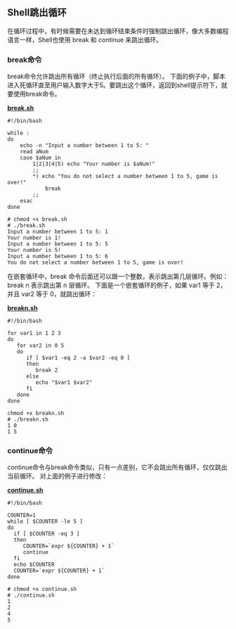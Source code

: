 ## Shell跳出循环
在循环过程中，有时候需要在未达到循环结束条件时强制跳出循环，像大多数编程语言一样，Shell也使用 break 和 continue 来跳出循环。

### break命令
break命令允许跳出所有循环（终止执行后面的所有循环）。 
下面的例子中，脚本进入死循环直至用户输入数字大于5。要跳出这个循环，返回到shell提示符下，就要使用break命令。

**[break.sh](code/break.sh)**
```shell
#!/bin/bash

while :
do
    echo -n "Input a number between 1 to 5: "
    read aNum
    case $aNum in
        1|2|3|4|5) echo "Your number is $aNum!"
        ;;
        *) echo "You do not select a number between 1 to 5, game is over!"
            break
        ;;
    esac
done
```
```shell
# chmod +x break.sh
# ./break.sh
Input a number between 1 to 5: 1
Your number is 1!
Input a number between 1 to 5: 5
Your number is 5!
Input a number between 1 to 5: 6
You do not select a number between 1 to 5, game is over!
```
在嵌套循环中，break 命令后面还可以跟一个整数，表示跳出第几层循环。例如： break n 表示跳出第 n 层循环。
下面是一个嵌套循环的例子，如果 var1 等于 2，并且 var2 等于 0，就跳出循环：

**[breakn.sh](code/breakn.sh)**
```shell
#!/bin/bash

for var1 in 1 2 3
do
   for var2 in 0 5
   do
      if [ $var1 -eq 2 -a $var2 -eq 0 ]
      then
         break 2
      else
         echo "$var1 $var2"
      fi
   done
done
```
```shell
chmod +x breakn.sh
# ./breakn.sh
1 0
1 5
```

### continue命令
continue命令与break命令类似，只有一点差别，它不会跳出所有循环，仅仅跳出当前循环。
对上面的例子进行修改：

**[continue.sh](code/continue.sh)**
```shell
#!/bin/bash

COUNTER=1
while [ $COUNTER -le 5 ]
do
  if [ $COUNTER -eq 3 ]
  then
     COUNTER=`expr ${COUNTER} + 1`
     continue
  fi
  echo $COUNTER
  COUNTER=`expr ${COUNTER} + 1`
done
```
```shell
# chmod +x continue.sh
# ./continue.sh
1
2
4
5
```
